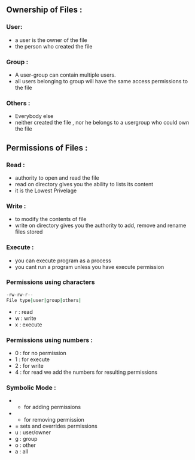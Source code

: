 ## Ownership of Files :
### User:
- a user is the owner of the file
- the person who created the file
### Group :
- A user-group can contain multiple users.
- all users belonging to group will have the same access permissions to the file
### Others :
- Everybody else
- neither created the file , nor he belongs to a usergroup who could own the file

## Permissions of Files :
### Read :
- authority to open and read the file
- read on directory gives you the ability to lists its content
- it is the Lowest Privelage
### Write :
- to modify the contents of file
- write on directory gives you the authority to add, remove and rename files stored
### Execute :
- you can execute program as a process
- you cant run a program unless you have execute permission
### Permissions using characters
```sh
-rw-rw-r--
File type|user|group|others|
```
- r : read
- w : write
- x : execute
### Permissions using numbers :
- 0 : for no permission 
- 1 : for execute
- 2 : for write
- 4 : for read
we add the numbers for resulting permissions
### Symbolic Mode :
- + for adding permissions 
- - for removing permission
- = sets and overrides permissions
- u : user/owner
- g : group 
- o : other 
- a : all

